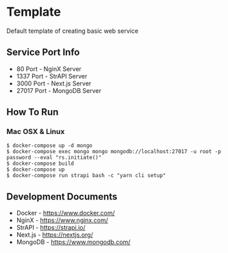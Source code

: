 # Template
Default template of creating basic web service

## Service Port Info
- 80 Port - NginX Server  
- 1337 Port - StrAPI Server  
- 3000 Port - Next.js Server  
- 27017 Port - MongoDB Server  

## How To Run
### Mac OSX & Linux
```shell
$ docker-compose up -d mongo
$ docker-compose exec mongo mongo mongodb://localhost:27017 -u root -p password --eval "rs.initiate()"
$ docker-compose build
$ docker-compose up
$ docker-compose run strapi bash -c "yarn cli setup"
```  

## Development Documents
- Docker - <https://www.docker.com/>  
- NginX - <https://www.nginx.com/>  
- StrAPI - <https://strapi.io/>  
- Next.js - <https://nextjs.org/>  
- MongoDB - <https://www.mongodb.com/>  
